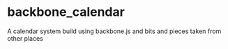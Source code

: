 backbone_calendar
=================

A calendar system build using backbone.js and bits and pieces taken from other places
